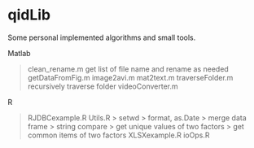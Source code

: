 qidLib
======

Some personal implemented algorithms and small tools. 

Matlab
> clean_rename.m 
    get list of file name and rename as needed
> getDataFromFig.m
> image2avi.m
> mat2text.m
> traverseFolder.m 
    recursively traverse folder
> videoConverter.m

R
> RJDBCexample.R
> Utils.R
    > setwd
    > format, as.Date
    > merge data frame
    > string compare
    > get unique values of two factors
    > get common items of two factors
> XLSXexample.R
> ioOps.R

